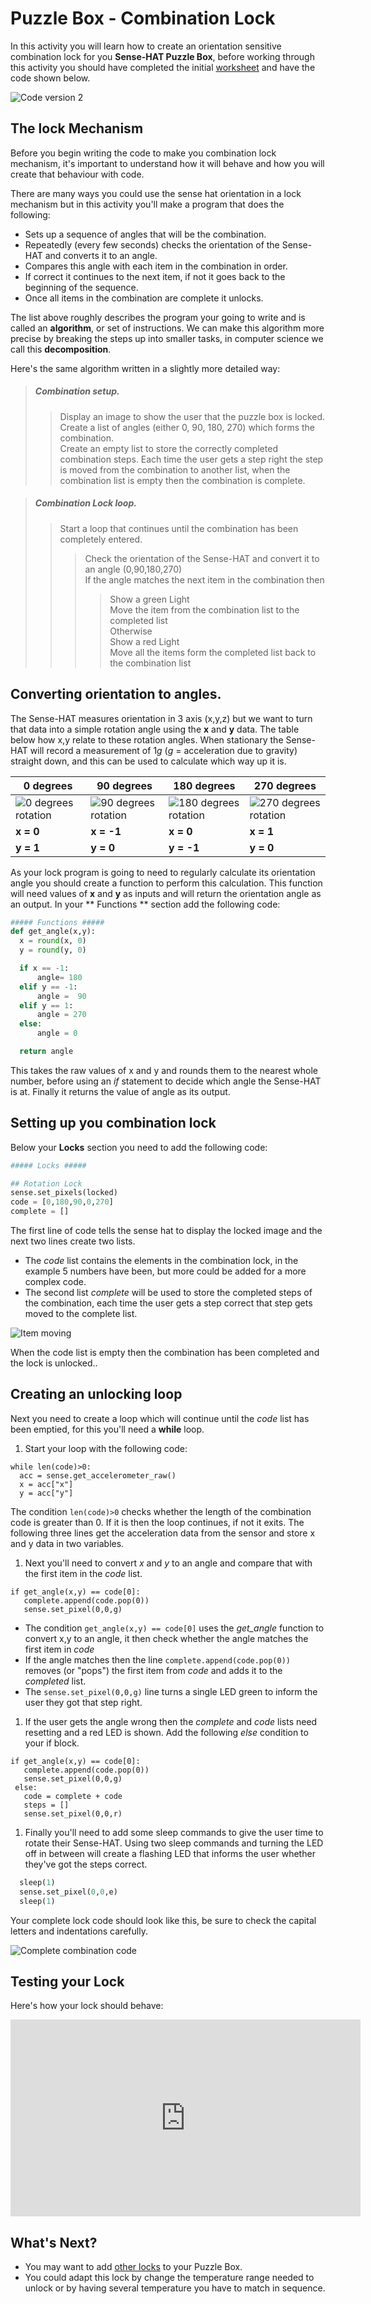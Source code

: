 # Puzzle Box - Combination Lock
In this activity you will learn how to create an orientation sensitive combination lock for you **Sense-HAT Puzzle Box**, before working through this activity you should have completed the initial [worksheet](worksheet.md) and have the code shown below.

![Code version 2](images/code2.png)

## The lock Mechanism
Before you begin writing the code to make you combination lock mechanism, it's important to understand how it will behave and how you will create that behaviour with code.

There are many ways you could use the sense hat orientation in a lock mechanism but in this activity you'll make a program that does the following:

  - Sets up a sequence of angles that will be the combination.
  - Repeatedly (every few seconds) checks the orientation of the Sense-HAT and converts it to an angle.
  - Compares this angle with each item in the combination in order.
  - If correct it continues to the next item, if not it goes back to the beginning of the sequence.
  - Once all items in the combination are complete it unlocks.

The list above roughly describes the program your going to write and is called an **algorithm**, or set of instructions. We can make this algorithm more precise by breaking the steps up into smaller tasks, in computer science we call this **decomposition**.

Here's the same algorithm written in a slightly more detailed way:

> ##### Combination setup.
> > Display an image to show the user that the puzzle box is locked.  
> > Create a list of angles (either 0, 90, 180, 270) which forms the combination.  
> > Create an empty list to store the correctly completed combination steps. Each time the user gets a step right the step is moved from the combination to another list, when the combination list is empty then the combination is complete.  

> ##### Combination Lock loop.  
> > Start a loop that continues until the combination has been completely entered.  
> > > Check the orientation of the Sense-HAT and convert it to an angle (0,90,180,270)  
> > > If the angle matches the next item in the combination then  
> > > > Show a green Light  
> > > > Move the item from the combination list to the completed list  
> > > Otherwise  
> > > > Show a red Light  
> > > > Move all the items form the completed list back to the combination list  


## Converting orientation to angles.
The Sense-HAT measures orientation in 3 axis (x,y,z) but we want to turn that data into a simple rotation angle using the **x** and **y** data. The table below how x,y relate to these rotation angles. When stationary the Sense-HAT will record a measurement of 1*g* (*g* = acceleration due to gravity) straight down, and this can be used to calculate which way up it is.

|  0 degrees | 90 degrees  | 180 degrees | 270 degrees |
| - | - | - | - |
| ![0 degrees rotation](images/sense0.png) | ![90 degrees rotation](images/sense90.png) | ![180 degrees rotation](images/sense180.png) | ![270 degrees rotation](images/sense270.png) |
| **x = 0** | **x = -1** | **x = 0** | **x = 1** |
| **y = 1** | **y = 0** | **y = -1** | **y = 0** |

As your lock program is going to need to regularly calculate its orientation angle you should create a function to perform this calculation. This function will need values of **x** and **y** as inputs and will return the orientation angle as an output. In your ** Functions ** section add the following code:

```python
##### Functions #####
def get_angle(x,y):
  x = round(x, 0)
  y = round(y, 0)

  if x == -1:
      angle= 180
  elif y == -1:
      angle =  90
  elif y == 1:
      angle = 270
  else:
      angle = 0

  return angle
```

This takes the raw values of x and y and rounds them to the nearest whole number, before using an *if* statement to decide which angle the Sense-HAT is at. Finally it returns the value of angle as its output.

## Setting up you combination lock
Below your **Locks** section you need to add the following code:

```python
##### Locks #####

## Rotation Lock
sense.set_pixels(locked)
code = [0,180,90,0,270]
complete = []
```

The first line of code tells the sense hat to display the locked image and the next two lines create two lists.
- The *code* list contains the elements in the combination lock, in the example 5 numbers have been, but more could be added for a more complex code.
- The second list *complete* will be used to store the completed steps of the combination, each time the user gets a step correct that step gets moved to the complete list.

![Item moving](images/list-move.png)

When the code list is empty then the combination has been completed and the lock is unlocked..

## Creating an unlocking loop

Next you need to create a loop which will continue until the *code* list has been emptied, for this you'll need a **while** loop.

1. Start your loop with the following code:

  ```python3
  while len(code)>0:
    acc = sense.get_accelerometer_raw()
    x = acc["x"]
    y = acc["y"]
  ```

  The condition `len(code)>0` checks whether the length of the combination code is greater than 0. If it is then the loop continues, if not it exits.
  The following three lines get the acceleration data from the sensor and store x and y data in two variables.

1. Next you'll need to convert *x* and *y* to an angle and compare that with the first item in the *code* list.

  ```python3
  if get_angle(x,y) == code[0]:
     complete.append(code.pop(0))
     sense.set_pixel(0,0,g)
  ```

  - The condition `get_angle(x,y) == code[0]` uses the *get_angle* function to convert x,y to an angle, it then check whether the angle matches the first item in *code*
  - If the angle matches then the line `complete.append(code.pop(0))` removes (or "pops") the first item from *code* and adds it to the *completed* list.
  - The `sense.set_pixel(0,0,g)` line turns a single LED green to inform the user they got that step right.

1. If the user gets the angle wrong then the *complete* and *code* lists need resetting and a red LED is shown. Add the following *else* condition to your if block.

```python3
if get_angle(x,y) == code[0]:
   complete.append(code.pop(0))
   sense.set_pixel(0,0,g)
 else:
   code = complete + code
   steps = []
   sense.set_pixel(0,0,r)
   ```

1. Finally you'll need to add some sleep commands to give the user time to rotate their Sense-HAT. Using two sleep commands and turning the LED off in between will create a flashing LED that informs the user whether they've got the steps correct.

```python
  sleep(1)
  sense.set_pixel(0,0,e)
  sleep(1)
```

Your complete lock code should look like this, be sure to check the capital letters and indentations carefully.

![Complete combination code](images/combination_code.png)

## Testing your Lock
Here's how your lock should behave:

<iframe width="560" height="315" src="https://www.youtube.com/embed/RnWAOWRMkIQ" frameborder="0" allowfullscreen></iframe>

## What's Next?
- You may want to add [other locks](worksheet.md) to your Puzzle Box.
- You could adapt this lock by change the temperature range needed to unlock or by having several temperature you have to match in sequence.
